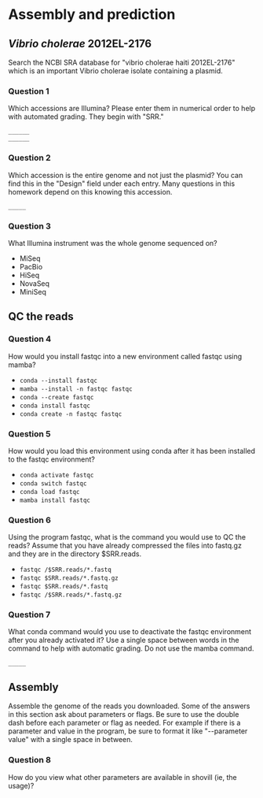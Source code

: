 # Assembly and prediction

## _Vibrio cholerae_ 2012EL-2176

Search the NCBI SRA database for "vibrio cholerae haiti 2012EL-2176" which is an important Vibrio cholerae isolate containing a plasmid.

### Question 1

Which accessions are Illumina?  Please enter them in numerical order to help with automated grading.  They begin with "SRR."

`______`  
`______`

### Question 2

Which accession is the entire genome and not just the plasmid?  You can find this in the "Design" field under each entry.  Many questions in this homework depend on this knowing this accession.

`_____`

### Question 3

What Illumina instrument was the whole genome sequenced on?

* MiSeq
* PacBio
* HiSeq
* NovaSeq
* MiniSeq

## QC the reads

### Question 4

How would you install fastqc into a new environment called fastqc using mamba?

* `conda --install fastqc`
* `mamba --install -n fastqc fastqc`
* `conda --create fastqc`
* `conda install fastqc`
* `conda create -n fastqc fastqc`

### Question 5

How would you load this environment using conda after it has been installed to the fastqc environment?

* `conda activate fastqc`
* `conda switch fastqc`
* `conda load fastqc`
* `mamba install fastqc`

### Question 6

Using the program fastqc, what is the command you would use to QC the reads? Assume that you have already compressed the files into fastq.gz and they are in the directory $SRR.reads.

* `fastqc /$SRR.reads/*.fastq`
* `fastqc $SRR.reads/*.fastq.gz`
* `fastqc $SRR.reads/*.fastq`
* `fastqc /$SRR.reads/*.fastq.gz`

### Question 7

What conda command would you use to deactivate the fastqc environment after you already activated it?  Use a single space between words in the command to help with automatic grading.  Do not use the mamba command.

`_____`

## Assembly

Assemble the genome of the reads you downloaded.  Some of the answers in this section ask about parameters or flags.  Be sure to use the double dash before each parameter or flag as needed.  For example if there is a parameter and value in the program, be sure to format it like "--parameter value" with a single space in between.

### Question 8

How do you view what other parameters are available in shovill (ie, the usage)?

